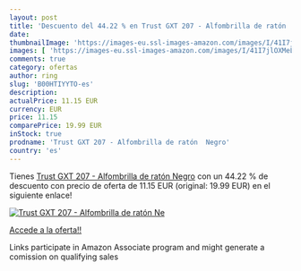 ```yaml
---
layout: post
title: 'Descuento del 44.22 % en Trust GXT 207 - Alfombrilla de ratón  Ne'
date: 
thumbnailImage: 'https://images-eu.ssl-images-amazon.com/images/I/41I7jlOXMeL._SL200_.jpg'
images: [ 'https://images-eu.ssl-images-amazon.com/images/I/41I7jlOXMeL._SL200_.jpg' ]
comments: true
category: ofertas
author: ring
slug: 'B00HTIYYTO-es'
description:
actualPrice: 11.15 EUR
currency: EUR
price: 11.15
comparePrice: 19.99 EUR
inStock: true
prodname: 'Trust GXT 207 - Alfombrilla de ratón  Negro'
country: 'es'
---
```


Tienes [Trust GXT 207 - Alfombrilla de ratón  Negro](https://www.amazon.es/dp/B00HTIYYTO/?tag=tolees-21) con un 44.22 % de descuento con precio de oferta de 11.15 EUR (original: 19.99 EUR) en el siguiente enlace!

[![Trust GXT 207 - Alfombrilla de ratón  Ne](https://images-eu.ssl-images-amazon.com/images/I/41I7jlOXMeL._SL200_.jpg)](https://www.amazon.es/dp/B00HTIYYTO/?tag=tolees-21)

[Accede a la oferta!!](https://www.amazon.es/dp/B00HTIYYTO/?tag=tolees-21)

Links participate in Amazon Associate program and might generate a comission on qualifying sales


